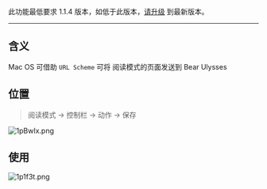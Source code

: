 此功能最低要求 1.1.4 版本，如低于此版本，[请升级](http://ksria.com/simpread/) 到最新版本。
***

含义
---

Mac OS 可借助 `URL Scheme`  可将 阅读模式的页面发送到 Bear Ulysses

位置
---

> 阅读模式 → 控制栏 → 动作 → 保存

![1pBwIx.png](https://s2.ax1x.com/2020/02/01/184wNR.png)

使用
---

![1p1f3t.png](https://s2.ax1x.com/2020/02/01/18483V.png)